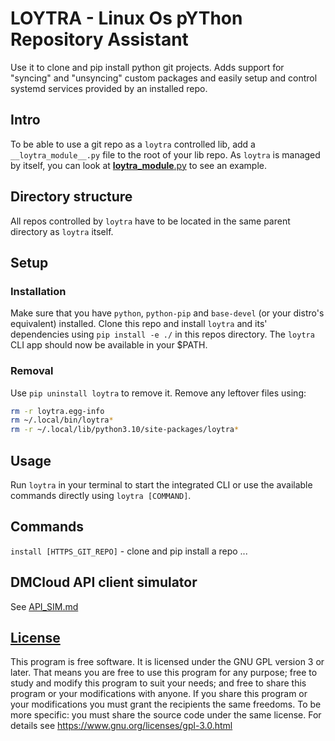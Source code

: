 # LOYTRA - Linux Os pYThon Repository Assistant
Use it to clone and pip install python git projects. Adds support for "syncing" and "unsyncing" custom packages and easily setup and control systemd services provided by an installed repo.

## Intro
To be able to use a git repo as a `loytra` controlled lib, add a `__loytra_module__.py` file to the root of your lib repo. As `loytra` is managed by itself, you can look at [__loytra_module__.py](__loytra_module__.py) to see an example.

## Directory structure
All repos controlled by `loytra` have to be located in the same parent directory as `loytra` itself.

## Setup
### Installation
Make sure that you have `python`, `python-pip` and `base-devel` (or your distro's equivalent) installed.
Clone this repo and install `loytra` and its' dependencies using `pip install -e ./` in this repos directory.
The `loytra` CLI app should now be available in your $PATH.

### Removal
Use `pip uninstall loytra` to remove it. Remove any leftover files using:
```sh
rm -r loytra.egg-info
rm ~/.local/bin/loytra*
rm -r ~/.local/lib/python3.10/site-packages/loytra*
```

## Usage
Run `loytra` in your terminal to start the integrated CLI or use the available commands directly using `loytra [COMMAND]`.

## Commands
`install [HTTPS_GIT_REPO]` - clone and pip install a repo
...

## DMCloud API client simulator
See [API_SIM.md](API_SIM.md)

## [License](LICENSE)
This program is free software.
It is licensed under the GNU GPL version 3 or later.
That means you are free to use this program for any purpose;
free to study and modify this program to suit your needs;
and free to share this program or your modifications with anyone.
If you share this program or your modifications
you must grant the recipients the same freedoms.
To be more specific: you must share the source code under the same license.
For details see https://www.gnu.org/licenses/gpl-3.0.html
